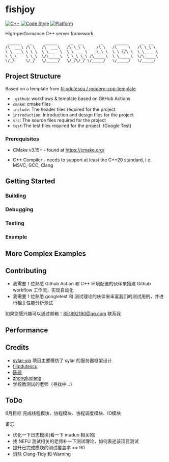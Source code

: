 # fishjoy

[![C++](https://img.shields.io/badge/language-C++-blue.svg)](https://isocpp.org/)
[![Code Style](https://img.shields.io/badge/code%20style-google-blue.svg)](https://google.github.io/styleguide/cppguide.html)
[![Platform](https://img.shields.io/badge/platform-linux%20-lightgrey.svg)](https://www.kernel.org/)

High-performance C++ server framework

```
 ______   __     ______     __  __       __     ______     __  __    
/\  ___\ /\ \   /\  ___\   /\ \_\ \     /\ \   /\  __ \   /\ \_\ \   
\ \  __\ \ \ \  \ \___  \  \ \  __ \   _\_\ \  \ \ \/\ \  \ \____ \  
\ \_\    \ \_\  \/\_____\  \ \_\ \_\ /\_____\  \ \_____\  \/\_____\
\/_/     \/_/   \/_____/   \/_/\/_/ \/_____/   \/_____/   \/_____/

```


## Project Structure

Based on a template from [filipdutescu / modern-cpp-template](https://github.com/filipdutescu/modern-cpp-template)

* `.github`: workflows & template based on GitHub Actions
* `cmake`: cmake files
* `include`: The header files required for the project
* `introduction`: Introduction and design files for the project
* `src`: The source files required for the project
* `test`:The test files required for the project. (Google Test)

### Prerequisites

* CMake v3.15+ - found at https://cmake.org/

* C++ Compiler - needs to support at least the C++20 standard, i.e. MSVC, GCC, Clang

##  Getting Started

### Building

### Debugging

### Testing

### Example

## More Complex Examples


## Contributing

* 我需要 1 位熟悉 Github Action 和 C++ 环境配置的伙伴来搭建 Github workflow 工作流，实现自动化
* 我需要 1 位熟悉 googletest 和 测试理论的伙伴来丰富我们的测试用例，并进行相关性能分析测试

如果您感兴趣可以通过邮箱：851892190@qq.com 联系我

## Performance


## Credits 
* [sylar-yin](https://github.com/sylar-yin) 项目主要模仿了 sylar 的服务器框架设计
* [filipdutescu](https://github.com/filipdutescu)
* [陈硕](https://github.com/chenshuo)
* [zhongluqiang](https://github.com/zhongluqiang)
* 学校教测试的老师（寻找中...）

## ToDo
6月目标
完成线程模块、协程模块、协程调度模块、IO模块

备忘
* 优化一下日志模块(看一下 muduo 相关的)
* 找 NEFU 测试相关的老师补一下测试理论，如何表述该项目测试
* 提升已完成模块的测试覆盖率 >= 90
* 消除 Clang-Tidy 和 Warning